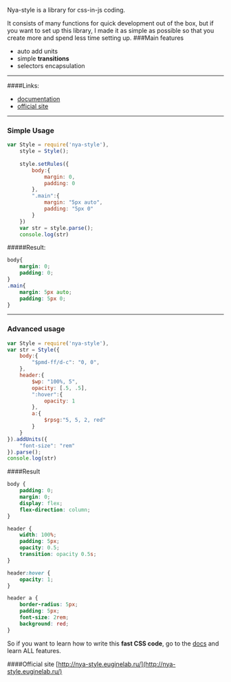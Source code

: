 Nya-style is a library for css-in-js coding. 

It consists of many functions for quick development out of the box, but if you want to set up this library, I made it as simple as possible so that you create more and spend less time setting up.
###Main features
-  auto add units
-  simple **transitions**
-  selectors encapsulation

------------
####Links:
- [documentation](http://nya-style.euginelab.ru/docs/)
- [official site](http://nya-style.euginelab.ru/)
------------

### Simple Usage
```javascript 
var Style = require('nya-style'),
	style = Style();
	
	style.setRules({
		body:{
			margin: 0,
			padding: 0
		},
		".main":{
			margin: "5px auto",
			padding: "5px 0"
		}
	})
	var str = style.parse();
	console.log(str)
```
#####Result:
```css
body{
	margin: 0;
	padding: 0;
}
.main{
	margin: 5px auto;
	padding: 5px 0;
}
```

---
### Advanced usage
```javascript
var Style = require('nya-style'),
var str = Style({
	body:{
		"$pmd-ff/d-c": "0, 0",
	},
	header:{
		$wp: "100%, 5",
		opacity: [.5, .5],
		":hover":{
			opacity: 1
		},
		a:{
			$rpsg:"5, 5, 2, red"
		}
	}
}).addUnits({
	"font-size": "rem"
}).parse();
console.log(str)
```
####Result
```css
body {
	padding: 0;
	margin: 0;
	display: flex;
	flex-direction: column;
}

header {
	width: 100%;
	padding: 5px;
	opacity: 0.5;
	transition: opacity 0.5s;
}

header:hover {
	opacity: 1;
}

header a {
	border-radius: 5px;
	padding: 5px;
	font-size: 2rem;
	background: red;
}
```

So if you want to learn how to write this **fast CSS code**, go to the [docs](http://nya-style.euginelab.ru/docs/) and learn ALL features.


####Official site
[http://nya-style.euginelab.ru/](http://nya-style.euginelab.ru/)